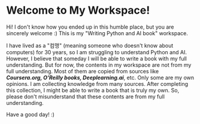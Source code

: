 # Welcome to My Workspace!

Hi! I don't know how you ended up in this humble place, but you are sincerely welcome :) This is my "Writing Python and AI book" workspace.

I have lived as a "컴맹" (meaning someone who doesn't know about computers) for 30 years, so I am struggling to understand Python and AI. However, I believe that someday I will be able to write a book with my full understanding. But for now, the contents in my workspace are not from my full understanding. Most of them are copied from sources like ***Coursera.org, O'Reilly books, Deeplearning.ai***, etc. Only some are my own opinions. I am collecting knowledge from many sources. After completing this collection, I might be able to write a book that is truly my own. So, please don't misunderstand that these contents are from my full understanding.

Have a good day! :)
